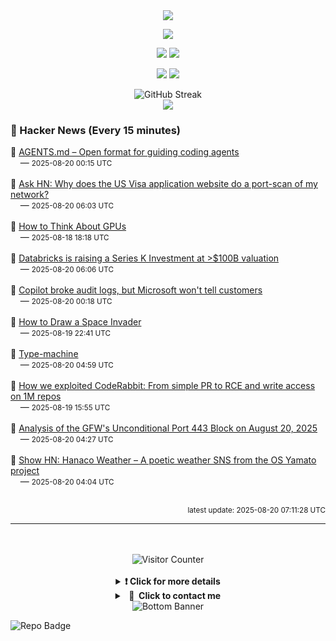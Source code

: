 <div align="center">
  <img src="https://readme-typing-svg.herokuapp.com?font=Fira+Code&weight=600&size=19&duration=3000&pause=1000&color=F7931A&center=true&vCenter=true&width=600&lines=%F0%9F%91%8B+Hi+%2C++I'm+(+Esmaeil+Asadi+%3C%3D%3E+%D8%A7%D8%B3%D9%80%D9%85%D9%80%D8%A7%D8%B9%D9%80%DB%8C%D9%80%D9%84+%D8%A7%D8%B3%D9%80%D8%AF%DB%8C+)"/>
</div>

<p align="center">
  <img src="http://github-profile-summary-cards.vercel.app/api/cards/profile-details?username=Null-Err0r&theme=gruvbox" />
</p>
<p align="center">
  <img src="http://github-profile-summary-cards.vercel.app/api/cards/repos-per-language?username=Null-Err0r&theme=gruvbox" />
  <img src="http://github-profile-summary-cards.vercel.app/api/cards/most-commit-language?username=Null-Err0r&theme=gruvbox" />
</p>
<p align="center">
  <img src="http://github-profile-summary-cards.vercel.app/api/cards/stats?username=Null-Err0r&theme=gruvbox" />
  <img src="http://github-profile-summary-cards.vercel.app/api/cards/productive-time?username=Null-Err0r&theme=gruvbox&utcOffset=8" />
</p>
<div align="center">
  <img src="https://streak-stats.demolab.com/?user=null-err0r&theme=gruvbox" alt="GitHub Streak" />
</div>
<div align="center">
  <img src="https://github-profile-trophy.vercel.app/?username=Null-Err0r&theme=gruvbox&no-frame=true&margin-w=15&margin-h=15&row=2&column=4" />
</div>


### 📰 Hacker News (Every 15 minutes)

<!-- HACKER_NEWS_START -->
🔹 <a href='https://agents.md/' target='_blank' rel='noopener noreferrer'>AGENTS.md – Open format for guiding coding agents</a><br>&nbsp;&nbsp;&nbsp;&nbsp;— <small>2025-08-20 00:15 UTC</small><br><br>
🔹 <a href='#' target='_blank' rel='noopener noreferrer'>Ask HN: Why does the US Visa application website do a port-scan of my network?</a><br>&nbsp;&nbsp;&nbsp;&nbsp;— <small>2025-08-20 06:03 UTC</small><br><br>
🔹 <a href='https://jax-ml.github.io/scaling-book/gpus/' target='_blank' rel='noopener noreferrer'>How to Think About GPUs</a><br>&nbsp;&nbsp;&nbsp;&nbsp;— <small>2025-08-18 18:18 UTC</small><br><br>
🔹 <a href='https://www.databricks.com/company/newsroom/press-releases/databricks-raising-series-k-investment-100-billion-valuation' target='_blank' rel='noopener noreferrer'>Databricks is raising a Series K Investment at >$100B valuation</a><br>&nbsp;&nbsp;&nbsp;&nbsp;— <small>2025-08-20 06:06 UTC</small><br><br>
🔹 <a href='https://pistachioapp.com/blog/copilot-broke-your-audit-log' target='_blank' rel='noopener noreferrer'>Copilot broke audit logs, but Microsoft won't tell customers</a><br>&nbsp;&nbsp;&nbsp;&nbsp;— <small>2025-08-20 00:18 UTC</small><br><br>
🔹 <a href='https://muffinman.io/blog/invaders/' target='_blank' rel='noopener noreferrer'>How to Draw a Space Invader</a><br>&nbsp;&nbsp;&nbsp;&nbsp;— <small>2025-08-19 22:41 UTC</small><br><br>
🔹 <a href='https://arthi-chaud.github.io/posts/type-machine/' target='_blank' rel='noopener noreferrer'>Type-machine</a><br>&nbsp;&nbsp;&nbsp;&nbsp;— <small>2025-08-20 04:59 UTC</small><br><br>
🔹 <a href='https://research.kudelskisecurity.com/2025/08/19/how-we-exploited-coderabbit-from-a-simple-pr-to-rce-and-write-access-on-1m-repositories/' target='_blank' rel='noopener noreferrer'>How we exploited CodeRabbit: From simple PR to RCE and write access on 1M repos</a><br>&nbsp;&nbsp;&nbsp;&nbsp;— <small>2025-08-19 15:55 UTC</small><br><br>
🔹 <a href='https://gfw.report/blog/gfw_unconditional_rst_20250820/en/' target='_blank' rel='noopener noreferrer'>Analysis of the GFW's Unconditional Port 443 Block on August 20, 2025</a><br>&nbsp;&nbsp;&nbsp;&nbsp;— <small>2025-08-20 04:27 UTC</small><br><br>
🔹 <a href='https://github.com/osyamato/os-yamato' target='_blank' rel='noopener noreferrer'>Show HN: Hanaco Weather – A poetic weather SNS from the OS Yamato project</a><br>&nbsp;&nbsp;&nbsp;&nbsp;— <small>2025-08-20 04:04 UTC</small><br><br>
<!-- HACKER_NEWS_END -->

<p align="right"><small>latest update: 
<!-- HACKER_NEWS_LAST_UPDATED -->2025-08-20 07:11:28 UTC<!-- /HACKER_NEWS_LAST_UPDATED -->
</small></p>

<hr>

<div align="center">
  <br> </br>
  <img src="https://ghvc.kabelkultur.se/?username=null-err0r&abbreviated=true&color=ff5500&label=%E2%81%AE%20%E2%81%AE%E2%81%AE%20%E2%81%AE%E2%81%AE%20%20%F0%9F%91%80%20%E2%81%AE%20%E2%81%AE%E2%81%AE%20%E2%81%AE%E2%81%AEVisitor%E2%81%AE%20%E2%81%AE%E2%81%AE%20%E2%81%AE%E2%81%AE%20%F0%9F%91%80%E2%81%AE%20%E2%81%AE%E2%81%AE%20%E2%81%AE%E2%81%AE%E2%81%AE%20%E2%81%AE%E2%81%AE%20%E2%81%AE%E2%81%AE⁮⁮" alt="Visitor Counter" />
  <br> </br>
</div>
<details align="center">
<summary> <b> ❗️ Click for more details</b> </summary>
<br>
<div align="center">
  <a href="https://next.ossinsight.io/widgets/official/analyze-user-contribution-time-distribution?user_id=19436819&period=all_times" target="_blank" style="display: block;">
    <picture>
      <source media="(prefers-color-scheme: dark)" srcset="https://next.ossinsight.io/widgets/official/analyze-user-contribution-time-distribution/thumbnail.png?user_id=19436819&period=all_times&image_size=auto&color_scheme=dark" width="700" height="auto">
      <img alt="Contribution Time Distribution" src="https://next.ossinsight.io/widgets/official/analyze-user-contribution-time-distribution/thumbnail.png?user_id=19436819&period=all_times&image_size=auto&color_scheme=dark" width="700" height="auto">
    </picture>
  </a>
</div>
<div align="center">
  <a href="https://next.ossinsight.io/widgets/official/compose-user-dashboard-stats?user_id=19436819" target="_blank" style="display: block;">
    <picture>
      <source media="(prefers-color-scheme: dark)" srcset="https://next.ossinsight.io/widgets/official/compose-user-dashboard-stats/thumbnail.png?user_id=19436819&image_size=auto&color_scheme=dark" width="700" height="auto">
      <img alt="Dashboard Stats" src="https://next.ossinsight.io/widgets/official/compose-user-dashboard-stats/thumbnail.png?user_id=19436819&image_size=auto&color_scheme=dark" width="700" height="auto">
    </picture>
  </a>
</div>
<div align="center">
  <a href="https://next.ossinsight.io/widgets/official/compose-org-activity-map?activity=stars&role=stars&owner_id=19436819&period=past_12_months" target="_blank" style="display: block;">
    <picture>
      <source media="(prefers-color-scheme: dark)" srcset="https://next.ossinsight.io/widgets/official/compose-org-activity-map/thumbnail.png?activity=stars&role=stars&owner_id=19436819&period=past_12_months&image_size=4x7&color_scheme=dark" width="700" height="auto">
      <img alt="Geographical Distribution" src="https://next.ossinsight.io/widgets/official/compose-org-activity-map/thumbnail.png?activity=stars&role=stars&owner_id=19436819&period=past_12_months&image_size=4x7&color_scheme=dark" width="700" height="auto">
    </picture>
  </a>
</div>
<div align="center">
  <img src="https://github-readme-activity-graph.vercel.app/graph?username=Null-Err0r&theme=gruvbox" alt="Activity Graph" />
</div>
<br>
</details>
<details align="center">
<summary> <b>  💬  Click to contact me</b> </summary>
<br>
<div align="center">
  <br><br>
  <a href="https://t.me/NullErr0r" target="_blank">
    <img src="https://img.shields.io/badge/Telegram-black?style=for-the-badge&logo=Telegram" alt="Telegram" />
  </a>
</div>
<br>
</details>
<div align="center">
  <img src="https://raw.githubusercontent.com/Trilokia/Trilokia/379277808c61ef204768a61bbc5d25bc7798ccf1/bottom_header.svg" alt="Bottom Banner" />
</div>


![Repo Badge](https://visitor-badge.laobi.icu/badge?page_id=null-err0r.null-err0r) 
